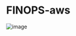 # FINOPS-aws

![image](https://github.com/glauberss2007/FINOPS-aws/assets/22028539/342f26a4-9151-4e63-ae70-3148d7274195)
